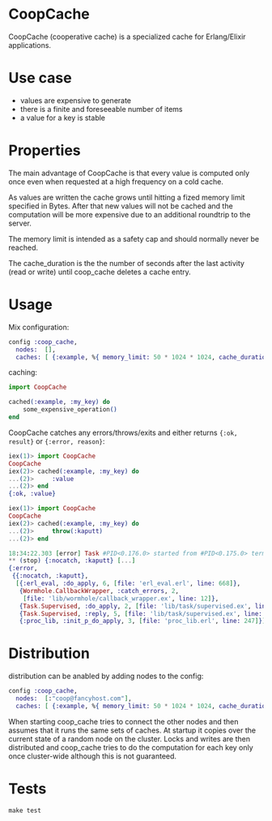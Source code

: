 CoopCache
=========

CoopCache (cooperative cache) is a specialized cache for Erlang/Elixir applications.

# Use case

* values are expensive to generate
* there is a finite and foreseeable number of items
* a value for a key is stable

# Properties

The main advantage of CoopCache is that every value is computed only once even when requested at a high frequency on a cold cache.

As values are written the cache grows until hitting a fized memory limit specified in Bytes. After that new values will not be cached and the computation will be more expensive due to an additional roundtrip to the server.

The memory limit is intended as a safety cap and should normally never be reached.

The cache_duration is the the number of seconds after the last activity (read or write) until coop_cache deletes a cache entry.

# Usage

Mix configuration:

```elixir
config :coop_cache,
  nodes:  [],
  caches: [ {:example, %{ memory_limit: 50 * 1024 * 1024, cache_duration: 10 }} ]
```

caching:

```elixir
import CoopCache

cached(:example, :my_key) do
	some_expensive_operation()
end
```

CoopCache catches any errors/throws/exits and either returns `{:ok, result}` or `{:error, reason}`:

```elixir
iex(1)> import CoopCache
CoopCache
iex(2)> cached(:example, :my_key) do
...(2)>     :value
...(2)> end
{:ok, :value}
```

```elixir
iex(1)> import CoopCache
CoopCache
iex(2)> cached(:example, :my_key) do
...(2)>     throw(:kaputt)
...(2)> end

18:34:22.303 [error] Task #PID<0.176.0> started from #PID<0.175.0> terminating
** (stop) {:nocatch, :kaputt} [...]
{:error,
 {{:nocatch, :kaputt},
  [{:erl_eval, :do_apply, 6, [file: 'erl_eval.erl', line: 668]},
   {Wormhole.CallbackWrapper, :catch_errors, 2,
    [file: 'lib/wormhole/callback_wrapper.ex', line: 12]},
   {Task.Supervised, :do_apply, 2, [file: 'lib/task/supervised.ex', line: 85]},
   {Task.Supervised, :reply, 5, [file: 'lib/task/supervised.ex', line: 36]},
   {:proc_lib, :init_p_do_apply, 3, [file: 'proc_lib.erl', line: 247]}]}}
```

# Distribution

distribution can be anabled by adding nodes to the config:

```elixir
config :coop_cache,
  nodes:  [:"coop@fancyhost.com"],
  caches: [ {:example, %{ memory_limit: 50 * 1024 * 1024, cache_duration: 10 }} ]
```

When starting coop_cache tries to connect the other nodes and then assumes that it runs the same sets of caches. At startup it copies over the current state of a random node on the cluster. Locks and writes are then distributed and coop_cache tries to do the computation for each key only once cluster-wide although this is not guaranteed.

# Tests

`make test`
